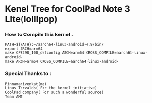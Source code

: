 <h1> Kenel Tree for CoolPad Note 3 Lite(lollipop)</h1>

<h3>How to Compile this kernel :</h3>	

	PATH=${PATH}:~/aarch64-linux-android-4.9/bin/
	export ARCH=arm64
	make CP8298_I00_defconfig ARCH=arm64 CROSS_COMPILE=aarch64-linux-android-
	make ARCH=arm64 CROSS_COMPILE=aarch64-linux-android-
	
<h3>Special Thanks to :</h3>
	
	Pinnamanivenkat(me)
	Linus Torvalds( For the kernel initiative)
	CoolPad company( For such a wonderful source)
	Team AMT
